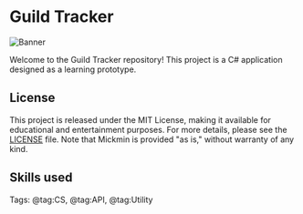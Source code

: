 # Guild Tracker

![Banner](GitHubBanner.png)

Welcome to the Guild Tracker repository! This project is a C# application designed as a learning prototype.


## License

This project is released under the MIT License, making it available for educational and entertainment purposes. For more details, please see the [LICENSE](LICENSE) file. Note that Mickmin is provided "as is," without warranty of any kind.


## Skills used
Tags: @tag:CS, @tag:API, @tag:Utility

